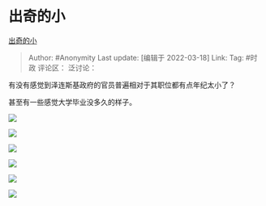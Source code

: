 # 出奇的小
[出奇的小](https://zhuanlan.zhihu.com/p/483359068)

> Author: #Anonymity
> Last update: [编辑于 2022-03-18]
> Link:
> Tag: #时政
> 评论区：
> 泛讨论：

有没有感觉到泽连斯基政府的官员普遍相对于其职位都有点年纪太小了？

甚至有一些感觉大学毕业没多久的样子。

![](https://pic2.zhimg.com/v2-de86a193ab13a3d90ba15b31ae9097c5_b.jpg)

![](https://pic1.zhimg.com/v2-7e2dfcc540baf7ddd5282f84868e243c_b.jpg)

![](https://pic4.zhimg.com/v2-fd54d8cdd2c2649d0582fbc9b1cba07f_b.jpg)

![](https://pic3.zhimg.com/v2-0d920b33b2d8d38980998539ba655742_b.jpg)

![](https://pic3.zhimg.com/v2-a171b7e95de880426ae25e21299a363a_b.jpg)

![](https://pic4.zhimg.com/v2-c6821f89c0bf4bbce17fff01b93838e7_b.jpg)
